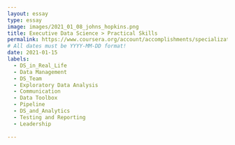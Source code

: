 ```yaml
---
layout: essay
type: essay
image: images/2021_01_08_johns_hopkins.png
title: Executive Data Science > Practical Skills
permalink: https://www.coursera.org/account/accomplishments/specialization/U2A69T73YJDH
# All dates must be YYYY-MM-DD format!
date: 2021-01-15
labels:
  - DS_in_Real_Life
  - Data Management
  - DS_Team
  - Exploratory Data Analysis
  - Communication
  - Data Toolbox
  - Pipeline
  - DS_and_Analytics
  - Testing and Reporting
  - Leadership
  
---
```



